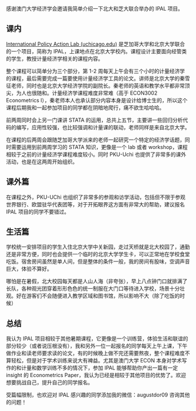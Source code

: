 
感谢澳门大学经济学会邀请我简单介绍一下北大和芝大联合举办的 IPAL 项目。
## 课内


[International Policy Action Lab (uchicago.edu)](https://info.harris.uchicago.edu/international-policy-action-lab) 是芝加哥大学和北京大学联合的一个项目，简称为 IPAL，上课地点在北京大学校内。课程设计主要面向经管类的学生，教授计量经济学相关的课程内容。

整个课程可以简单分为三个部分，第 1-2 周每天上午会有三个小时的计量经济学的课程，最后需要完成一篇要使用计量经济学工具的论文。讲师是北京大学的秦雪征老师，同时也是北京大学经济学院的副院长。秦老师的英语和教学水平都非常顶尖，为人也很随和。计量经济学课程难度非常难（高于 ECON3002 Econometrics I），秦老师本人也承认部分内容本身是设计给博士生的，所以这个课程后期我和一起参加项目的同学都在阴暗地爬行，痛不欲生哈哈哈。

前两周同时会上另一门课讲 STATA 的运用，总共上五节，主要讲一些回归分析代码的编写，应用性较强，也比较强调和计量课的联动，老师同样是来自北京大学。

在课程的后两周会跟随芝加哥大学派来的老师一起研究一个特定的经济学话题，同时需要运用到前两周学习的 STATA 知识，更像是一个 lab 或者 workshop，课程相较于之前的计量经济学课程难度较小。同时 PKU-Uchi 也提供了非常多的课外活动，也是在这两周开始组织。

## 课外篇

在课程之外，PKU-UChi 也组织了非常多的参观和访学活动，包括但不限于参观世界银行、欧盟驻华代表团等，对于开拓眼界这方面有非常大的帮助，建议报名 IPAL 项目的同学不要错过。

## 生活篇

学校统一安排项目的学生入住北京大学中关新园，走过天桥就是北大校园了，通勤还是非常方便，同时也会提供一个临时的北京大学学生卡，可以正常地在学校食堂吃饭。宿舍房间虽然是单人间，但是整体的条件一般，我的房间有股味，空调声音巨大，体验不算好。

哪怕是在暑假，北大校园每天都是人山人海（非夸张），早上八点钟门口就排满了长队，各种观光团穿着形形色色的统一制服在大门口等待进入学校，场景十分壮观。好在游客们不会随便进入教学区域和图书馆，所以影响不大（除了吃饭的时候）

## 总结

我认为 IPAL 项目相较于其他暑期课程，它更像是一个训练营，体验生活和联谊的部分较少（或者说压根没有），我和另外一位一起报名的同学每天上午上课，下午做作业和读老师要求读的论文，有的时候晚上做不完还需要熬夜，整个课程难度不算轻松，但是对于学术训练来说大有裨益。尤其是澳门大学 ECON 本身对学术写作的和计量和数学训练不多的情况下，参加 IPAL 能够帮助你产出一篇有一定 insight 的 Econometrics Paper，我认为已经是相较于其他项目的优势了。欢迎想要挑战自己，提升自己的同学报名。


受篇幅限制，也欢迎对 IPAL 感兴趣的同学添加我的微信：augustdor09 咨询其他的问题！